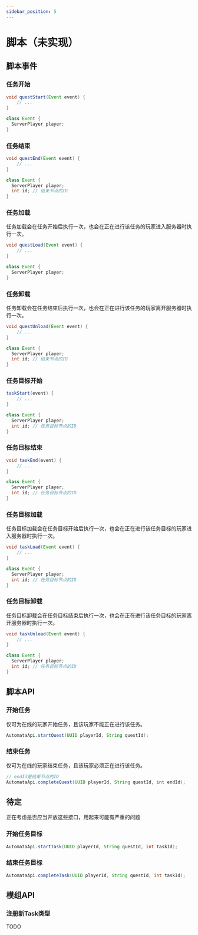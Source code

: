 ```yaml
---
sidebar_position: 5
---
```


# 脚本（未实现）

## 脚本事件

### 任务开始

``` java
void questStart(Event event) {
    // ...
}

class Event {
  ServerPlayer player;
}
```

### 任务结束

``` java
void questEnd(Event event) {
    // ...
}

class Event {
  ServerPlayer player;
  int id; // 结束节点的ID
}
```

### 任务加载

任务加载会在任务开始后执行一次，也会在正在进行该任务的玩家进入服务器时执行一次。

``` java
void questLoad(Event event) {
    // ...
}

class Event {
  ServerPlayer player;
}
```

### 任务卸载

任务卸载会在任务结束后执行一次，也会在正在进行该任务的玩家离开服务器时执行一次。

``` java
void questUnload(Event event) {
    // ...
}

class Event {
  ServerPlayer player;
  int id; // 结束节点的ID
}
```

### 任务目标开始

``` java
taskStart(event) {
    // ...
}

class Event {
  ServerPlayer player;
  int id; // 任务目标节点的ID
}
```

### 任务目标结束

``` java
void taskEnd(event) {
    // ...
}

class Event {
  ServerPlayer player;
  int id; // 任务目标节点的ID
}
```

### 任务目标加载

任务目标加载会在任务目标开始后执行一次，也会在正在进行该任务目标的玩家进入服务器时执行一次。

``` java
void taskLoad(Event event) {
    // ...
}

class Event {
  ServerPlayer player;
  int id; // 任务目标节点的ID
}
```

### 任务目标卸载

任务目标卸载会在任务目标结束后执行一次，也会在正在进行该任务目标的玩家离开服务器时执行一次。

``` java
void taskUnload(Event event) {
    // ...
}

class Event {
  ServerPlayer player;
  int id; // 任务目标节点的ID
}
```

## 脚本API

### 开始任务

仅可为在线的玩家开始任务，且该玩家不能正在进行该任务。

```java
AutomataApi.startQuest(UUID playerId, String questId);
```

### 结束任务

仅可为在线的玩家结束任务，且该玩家必须正在进行该任务。

```java
// endId是结束节点的ID
AutomataApi.completeQuest(UUID playerId, String questId, int endId);
```

## 待定

正在考虑是否应当开放这些接口，用起来可能有严重的问题

### 开始任务目标

```java
AutomataApi.startTask(UUID playerId, String questId, int taskId);
```

### 结束任务目标

```java
AutomataApi.completeTask(UUID playerId, String questId, int taskId);
```

## 模组API

### 注册新Task类型

TODO